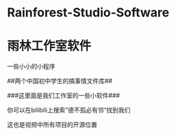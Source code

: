 # Rainforest-Studio-Software
# 雨林工作室软件

一些小小的小程序

##两个中国初中学生的搞事情文件库##

###这里面是我们工作室的一些小软件###

你可以在bilibili上搜索”德不孤必有邻“找到我们

这也是视频中所有项目的开源位置
